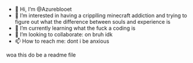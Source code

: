 - 👋 Hi, I’m @Azureblooet
- 👀 I’m interested in having a cripplling minecraft addiction and trying to figure out what the difference between souls and experience is
- 🌱 I’m currently learning what the fuck a coding is
- 💞️ I’m looking to collaborate: on bruh idk
- 📫 How to reach me: dont i be anxious 

woa this do be a readme file
